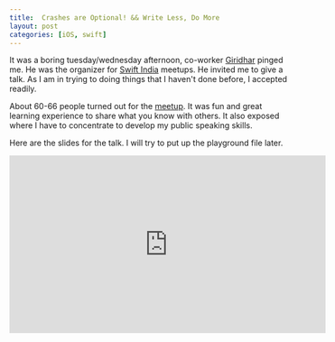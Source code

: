 ```yaml
---
title:  Crashes are Optional! && Write Less, Do More
layout: post
categories: [iOS, swift]
---
```

It was a boring tuesday/wednesday afternoon, co-worker [Giridhar](https://twitter.com/giridharvc7) pinged me. He was the
organizer for [Swift India](https://swiftindia.github.io/swiftindia/) meetups. He invited me to give a talk.
As I am in trying to doing things that I haven't done before, I accepted readily.

About 60-66 people turned out for the [meetup](https://www.meetup.com/SwiftChennai/events/236837342/). It was fun and great learning experience to share what you know with others. 
It also exposed where I have to concentrate to develop my public speaking skills.

Here are the slides for the talk. I will try to put up the playground file later.

<iframe width="560" height="315" src="https://docs.zoho.com/show/publish/15oj06f25e1965b3a40388575dcd418c8954e" frameborder="0"> </iframe>
